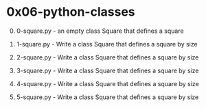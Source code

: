 # 0x06-python-classes

0. 0-square.py - an empty class Square that defines a square

1. 1-square.py - Write a class Square that defines a square by size

2. 2-square.py - Write a class Square that defines a square by size

3. 3-square.py - Write a class Square that defines a square by size

4. 4-square.py - Write a class Square that defines a square by size

5. 5-square.py - Write a class Square that defines a square by size
